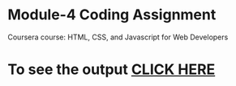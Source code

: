 # Module-4 Coding Assignment

Coursera course: HTML, CSS, and Javascript for Web Developers

# To see the output [CLICK HERE](https://gither-jay.github.io/Coursera-test/Assignment/module-4/index.html)